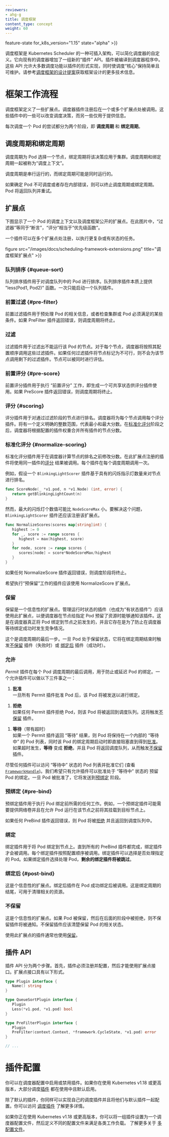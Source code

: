 ```yaml
---
reviewers:
- ahg-g
title: 调度框架
content_type: concept
weight: 60
---
```


<!--
---
reviewers:
- ahg-g
title: Scheduling Framework
content_type: concept
weight: 60
---
-->

<!-- overview -->

 feature-state for_k8s_version="1.15" state="alpha" >}}

<!--
The scheduling framework is a plugable architecture for Kubernetes Scheduler
that makes scheduler customizations easy. It adds a new set of "plugin" APIs to
the existing scheduler. Plugins are compiled into the scheduler. The APIs
allow most scheduling features to be implemented as plugins, while keeping the
scheduling "core" simple and maintainable. Refer to the [design proposal of the
scheduling framework][kep] for more technical information on the design of the
framework.
-->

调度框架是 Kubernetes Scheduler 的一种可插入架构，可以简化调度器的自定义。它向现有的调度器增加了一组新的“插件” API。插件被编译到调度器程序中。这些 API 允许大多数调度功能以插件的形式实现，同时使调度“核心”保持简单且可维护。请参考[调度框架的设计提案][kep]获取框架设计的更多技术信息。

[kep]: https://github.com/kubernetes/enhancements/blob/master/keps/sig-scheduling/20180409-scheduling-framework.md



<!-- body -->

<!--
# Framework workflow
-->

# 框架工作流程

<!--
The Scheduling Framework defines a few extension points. Scheduler plugins
register to be invoked at one or more extension points. Some of these plugins
can change the scheduling decisions and some are informational only.
-->

调度框架定义了一些扩展点。调度器插件注册后在一个或多个扩展点处被调用。这些插件中的一些可以改变调度决策，而另一些仅用于提供信息。

<!--
Each attempt to schedule one Pod is split into two phases, the **scheduling
cycle** and the **binding cycle**.
-->

每次调度一个 Pod 的尝试都分为两个阶段，即 **调度周期** 和 **绑定周期**。

<!--
## Scheduling Cycle & Binding Cycle
-->

## 调度周期和绑定周期

<!--
The scheduling cycle selects a node for the Pod, and the binding cycle applies
that decision to the cluster. Together, a scheduling cycle and binding cycle are
referred to as a "scheduling context".
-->

调度周期为 Pod 选择一个节点，绑定周期将该决策应用于集群。调度周期和绑定周期一起被称为“调度上下文”。

<!--
Scheduling cycles are run serially, while binding cycles may run concurrently.
-->

调度周期是串行运行的，而绑定周期可能是同时运行的。

<!--
A scheduling or binding cycle can be aborted if the Pod is determined to
be unschedulable or if there is an internal error. The Pod will be returned to
the queue and retried.
-->

如果确定 Pod 不可调度或者存在内部错误，则可以终止调度周期或绑定周期。Pod 将返回队列并重试。

<!--
## Extension points
-->

## 扩展点

<!--
The following picture shows the scheduling context of a Pod and the extension
points that the scheduling framework exposes. In this picture "Filter" is
equivalent to "Predicate" and "Scoring" is equivalent to "Priority function".
-->

下图显示了一个 Pod 的调度上下文以及调度框架公开的扩展点。在此图片中，“过滤器”等同于“断言”，“评分”相当于“优先级函数”。

<!--
One plugin may register at multiple extension points to perform more complex or
stateful tasks.
-->

一个插件可以在多个扩展点处注册，以执行更复杂或有状态的任务。

<!-- 
 figure src="/images/docs/scheduling-framework-extensions.png" title="scheduling framework extension points" >}}
-->
figure src="/images/docs/scheduling-framework-extensions.png" title="调度框架扩展点" >}}


<!--
### QueueSort {#queue-sort}
-->
### 队列排序 {#queue-sort}

<!--
These plugins are used to sort Pods in the scheduling queue. A queue sort plugin
essentially provides a `less(Pod1, Pod2)` function. Only one queue sort
plugin may be enabled at a time.
-->

队列排序插件用于对调度队列中的 Pod 进行排序。队列排序插件本质上提供 "less(Pod1, Pod2)" 函数。一次只能启动一个队列插件。

<!--
### PreFilter {#pre-filter}
-->

### 前置过滤 {#pre-filter}

<!--
These plugins are used to pre-process info about the Pod, or to check certain
conditions that the cluster or the Pod must meet. If a PreFilter plugin returns
an error, the scheduling cycle is aborted.
-->

前置过滤插件用于预处理 Pod 的相关信息，或者检查集群或 Pod 必须满足的某些条件。如果 PreFilter 插件返回错误，则调度周期将终止。

<!--
### Filter
-->

### 过滤

<!--
These plugins are used to filter out nodes that cannot run the Pod. For each
node, the scheduler will call filter plugins in their configured order. If any
filter plugin marks the node as infeasible, the remaining plugins will not be
called for that node. Nodes may be evaluated concurrently.
-->

过滤插件用于过滤出不能运行该 Pod 的节点。对于每个节点，调度器将按照其配置顺序调用这些过滤插件。如果任何过滤插件将节点标记为不可行，则不会为该节点调用剩下的过滤插件。节点可以被同时进行评估。

<!-- 
### PreScore {#pre-score}
 -->
### 前置评分 {#pre-score}

<!-- 
These plugins are used to perform "pre-scoring" work, which generates a sharable
state for Score plugins to use. If a PreScore plugin returns an error, the
scheduling cycle is aborted.
 -->
前置评分插件用于执行 “前置评分” 工作，即生成一个可共享状态供评分插件使用。如果 PreScore 插件返回错误，则调度周期将终止。

<!-- 
### Score {#scoring}
 -->
### 评分 {#scoring}

<!--
These plugins are used to rank nodes that have passed the filtering phase. The
scheduler will call each scoring plugin for each node. There will be a well
defined range of integers representing the minimum and maximum scores. After the
[NormalizeScore](#normalize-scoring) phase, the scheduler will combine node
scores from all plugins according to the configured plugin weights.
-->

评分插件用于对通过过滤阶段的节点进行排名。调度器将为每个节点调用每个评分插件。将有一个定义明确的整数范围，代表最小和最大分数。在[标准化评分](#normalize-scoring)阶段之后，调度器将根据配置的插件权重合并所有插件的节点分数。

<!--
### NormalizeScore {#normalize-scoring}
-->

### 标准化评分 {#normalize-scoring}

<!--
These plugins are used to modify scores before the scheduler computes a final
ranking of Nodes. A plugin that registers for this extension point will be
called with the [Score](#scoring) results from the same plugin. This is called
once per plugin per scheduling cycle.
-->

标准化评分插件用于在调度器计算节点的排名之前修改分数。在此扩展点注册的插件将使用同一插件的[评分](#scoring) 结果被调用。每个插件在每个调度周期调用一次。

<!--
For example, suppose a plugin `BlinkingLightScorer` ranks Nodes based on how
many blinking lights they have.
-->

例如，假设一个 `BlinkingLightScorer` 插件基于具有的闪烁指示灯数量来对节点进行排名。

```go
func ScoreNode(_ *v1.pod, n *v1.Node) (int, error) {
   return getBlinkingLightCount(n)
}
```

<!--
However, the maximum count of blinking lights may be small compared to
`NodeScoreMax`. To fix this, `BlinkingLightScorer` should also register for this
extension point.
-->

然而，最大的闪烁灯个数值可能比 `NodeScoreMax` 小。要解决这个问题，`BlinkingLightScorer` 插件还应该注册该扩展点。

```go
func NormalizeScores(scores map[string]int) {
   highest := 0
   for _, score := range scores {
      highest = max(highest, score)
   }
   for node, score := range scores {
      scores[node] = score*NodeScoreMax/highest
   }
}
```

<!--
If any NormalizeScore plugin returns an error, the scheduling cycle is
aborted.
-->

如果任何 NormalizeScore 插件返回错误，则调度阶段将终止。

<!--
Plugins wishing to perform "pre-reserve" work should use the
NormalizeScore extension point.
-->

希望执行“预保留”工作的插件应该使用 NormalizeScore 扩展点。

<!--
### Reserve
-->

### 保留

<!--
This is an informational extension point. Plugins which maintain runtime state
(aka "stateful plugins") should use this extension point to be notified by the
scheduler when resources on a node are being reserved for a given Pod. This
happens before the scheduler actually binds the Pod to the Node, and it exists
to prevent race conditions while the scheduler waits for the bind to succeed.
-->

保留是一个信息性的扩展点。管理运行时状态的插件（也成为“有状态插件”）应该使用此扩展点，以便调度器在节点给指定 Pod 预留了资源时能够通知该插件。这是在调度器真正将 Pod 绑定到节点之前发生的，并且它存在是为了防止在调度器等待绑定成功时发生竞争情况。

<!--
This is the last step in a scheduling cycle. Once a Pod is in the reserved
state, it will either trigger [Unreserve](#unreserve) plugins (on failure) or
[PostBind](#post-bind) plugins (on success) at the end of the binding cycle.
-->

这个是调度周期的最后一步。一旦 Pod 处于保留状态，它将在绑定周期结束时触发[不保留](#不保留) 插件（失败时）或
[绑定后](#post-bind) 插件（成功时）。

<!--
### Permit
-->

### 允许

<!--
_Permit_ plugins are invoked at the end of the scheduling cycle for each Pod, to
prevent or delay the binding to the candidate node. A permit plugin can do one of
the three things:
-->

_Permit_ 插件在每个 Pod 调度周期的最后调用，用于防止或延迟 Pod 的绑定。一个允许插件可以做以下三件事之一：

<!--
1.  **approve** \
    Once all Permit plugins approve a Pod, it is sent for binding.
-->

1.  **批准** \
    一旦所有 Permit 插件批准 Pod 后，该 Pod 将被发送以进行绑定。

<!--
1.  **deny** \
    If any Permit plugin denies a Pod, it is returned to the scheduling queue.
    This will trigger [Unreserve](#unreserve) plugins.
-->

1.  **拒绝** \
    如果任何 Permit 插件拒绝 Pod，则该 Pod 将被返回到调度队列。这将触发[不保留](#不保留) 插件。

<!--
1.  **wait** (with a timeout) \
    If a Permit plugin returns "wait", then the Pod is kept in an internal "waiting"
    Pods list, and the binding cycle of this Pod starts but directly blocks until it
    gets [approved](#frameworkhandle). If a timeout occurs, **wait** becomes **deny**
    and the Pod is returned to the scheduling queue, triggering [Unreserve](#unreserve)
    plugins.
-->

1.  **等待**（带有超时） \
    如果一个 Permit 插件返回 “等待” 结果，则 Pod 将保持在一个内部的 “等待中” 的 Pod 列表，同时该 Pod 的绑定周期启动时即直接阻塞直到得到[批准](#frameworkhandle)。如果超时发生，**等待** 变成 **拒绝**，并且 Pod 将返回调度队列，从而触发[不保留](#不保留) 插件。


<!-- 
While any plugin can access the list of "waiting" Pods and approve them
(see [`FrameworkHandle`](#frameworkhandle)), we expect only the permit
plugins to approve binding of reserved Pods that are in "waiting" state. Once a Pod
is approved, it is sent to the [PreBind](#pre-bind) phase.
 -->

尽管任何插件可以访问 “等待中” 状态的 Pod 列表并批准它们 (查看 [`FrameworkHandle`](#frameworkhandle))。我们希望只有允许插件可以批准处于 “等待中” 状态的 预留 Pod 的绑定。一旦 Pod 被批准了，它将发送到[预绑定](#pre-bind) 阶段。


<!--
### Pre-bind {#pre-bind}
-->

### 预绑定 {#pre-bind}

<!--
These plugins are used to perform any work required before a Pod is bound. For
example, a pre-bind plugin may provision a network volume and mount it on the
target node before allowing the Pod to run there.
-->

预绑定插件用于执行 Pod 绑定前所需的任何工作。例如，一个预绑定插件可能需要提供网络卷并且在允许 Pod 运行在该节点之前将其挂载到目标节点上。

<!--
If any PreBind plugin returns an error, the Pod is [rejected](#unreserve) and
returned to the scheduling queue.
-->

如果任何 PreBind 插件返回错误，则 Pod 将被[拒绝](#不保留) 并且返回到调度队列中。

<!--
### Bind
-->

### 绑定

<!--
These plugins are used to bind a Pod to a Node. Bind plugins will not be called
until all PreBind plugins have completed. Each bind plugin is called in the
configured order. A bind plugin may choose whether or not to handle the given
Pod. If a bind plugin chooses to handle a Pod, **the remaining bind plugins are
skipped**.
-->

绑定插件用于将 Pod 绑定到节点上。直到所有的 PreBind 插件都完成，绑定插件才会被调用。每个绑定插件按照配置顺序被调用。绑定插件可以选择是否处理指定的 Pod。如果绑定插件选择处理 Pod，**剩余的绑定插件将被跳过**。

<!--
### PostBind {#post-bind}
-->

### 绑定后 {#post-bind}

<!--
This is an informational extension point. Post-bind plugins are called after a
Pod is successfully bound. This is the end of a binding cycle, and can be used
to clean up associated resources.
-->

这是个信息性的扩展点。绑定后插件在 Pod 成功绑定后被调用。这是绑定周期的结尾，可用于清理相关的资源。

<!--
### Unreserve
-->

### 不保留

<!--
This is an informational extension point. If a Pod was reserved and then
rejected in a later phase, then unreserve plugins will be notified. Unreserve
plugins should clean up state associated with the reserved Pod.
-->

这是个信息性的扩展点。如果 Pod 被保留，然后在后面的阶段中被拒绝，则不保留插件将被通知。不保留插件应该清楚保留 Pod 的相关状态。

<!--
Plugins that use this extension point usually should also use
[Reserve](#reserve).
-->

使用此扩展点的插件通常也使用[保留](#保留)。

<!--
## Plugin API
-->

## 插件 API

<!--
There are two steps to the plugin API. First, plugins must register and get
configured, then they use the extension point interfaces. Extension point
interfaces have the following form.
-->

插件 API 分为两个步骤。首先，插件必须注册并配置，然后才能使用扩展点接口。扩展点接口具有以下形式。

```go
type Plugin interface {
   Name() string
}

type QueueSortPlugin interface {
   Plugin
   Less(*v1.pod, *v1.pod) bool
}

type PreFilterPlugin interface {
   Plugin
   PreFilter(context.Context, *framework.CycleState, *v1.pod) error
}

// ...
```

<!--
# Plugin Configuration
-->

# 插件配置

<!-- 
You can enable or disable plugins in the scheduler configuration. If you are using
Kubernetes v1.18 or later, most scheduling
[plugins](/docs/reference/scheduling/profiles/#scheduling-plugins) are in use and
enabled by default.
 -->
你可以在调度器配置中启用或禁用插件。如果你在使用 Kubernetes v1.18 或更高版本，大部分调度[插件](/docs/reference/scheduling/profiles/#scheduling-plugins) 都在使用中且默认启用。

<!-- 
In addition to default plugins, you can also implement your own scheduling
plugins and get them configured along with default plugins. You can visit
[scheduler-plugins](https://github.com/kubernetes-sigs/scheduler-plugins) for more details.
 -->
除了默认的插件，你同样可以实现自己的调度插件并且将他们与默认插件一起配置。你可以访问 [调度插件](https://github.com/kubernetes-sigs/scheduler-plugins) 了解更多详情。

<!-- 
If you are using Kubernetes v1.18 or later, you can configure a set of plugins as
a scheduler profile and then define multiple profiles to fit various kinds of workload.
Learn more at [multiple profiles](/docs/reference/scheduling/profiles/#multiple-profiles).
 -->
如果你正在使用 Kubernetes v1.18 或更高版本，你可以将一组插件设置为一个调度器配置文件，然后定义不同的配置文件来满足各类工作负载。
了解更多关于 [多配置文件](/docs/reference/scheduling/profiles/#multiple-profiles)。



